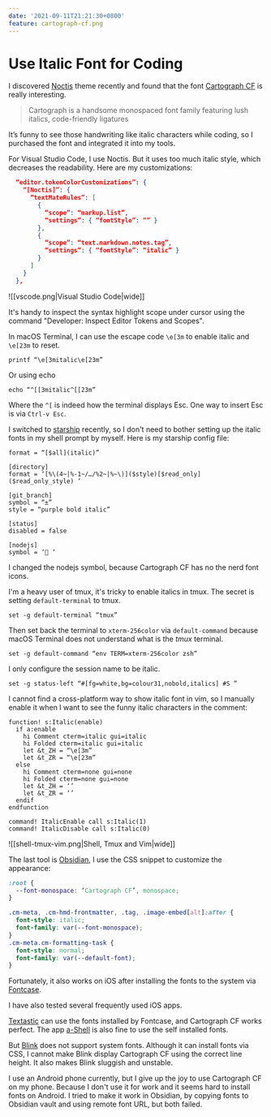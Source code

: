 ```yaml
---
date: '2021-09-11T21:21:30+0800'
feature: cartograph-cf.png
---
```


# Use Italic Font for Coding

I discovered [Noctis] theme recently and found that the font [Cartograph CF] is really interesting.

[Noctis]: https://marketplace.visualstudio.com/items?itemName=liviuschera.noctis

[Cartograph CF]: https://connary.com/[cartograph.html](cartograph.html)

> Cartograph is a handsome monospaced font family featuring lush italics, code-friendly ligatures

It’s funny to see those handwriting like italic characters while coding, so I purchased the font and integrated it into my tools.

For Visual Studio Code, I use Noctis. But it uses too much italic style, which decreases the readability. Here are my customizations:

```json
  “editor.tokenColorCustomizations”: {
    “[Noctis]”: {
      “textMateRules”: [
        {
          “scope”: “markup.list”,
          “settings”: { “fontStyle”: “” }
        },
        {
          “scope”: “text.markdown.notes.tag”,
          “settings”: { “fontStyle”: “italic” }
        }
      ]
    }
  },
```

![[vscode.png|Visual Studio Code|wide]]

It's handy to inspect the syntax highlight scope under cursor using the command "Developer: Inspect Editor Tokens and Scopes".

In macOS Terminal, I can use the escape code `\e[3m` to enable italic and `\e[23m` to reset.

```
printf “\e[3mitalic\e[23m”
```

Or using echo

```
echo “^[[3mitalic^[[23m”
```

Where the `^[` is indeed how the terminal displays Esc. One way to insert Esc is via `Ctrl-v Esc`.

I switched to [starship] recently, so I don't need to bother setting up the italic fonts in my shell prompt by myself. Here is my starship config file:

[starship]: https://starship.rs/

```
format = “[$all](italic)”

[directory]
format = ‘[%\(4~|%-1~/…/%2~|%~\)]($style)[$read_only]($read_only_style) ‘

[git_branch]
symbol = “±”
style = “purple bold italic”

[status]
disabled = false

[nodejs]
symbol = ‘🤖 ‘
```

I changed the nodejs symbol, because Cartograph CF has no the nerd font icons.

I'm a heavy user of tmux, it's tricky to enable italics in tmux. The secret is setting `default-terminal` to tmux.

```
set -g default-terminal “tmux”
```

Then set back the terminal to `xterm-256color` via `default-command` because macOS Terminal does not understand what is the *tmux* terminal.

```
set -g default-command “env TERM=xterm-256color zsh”
```

I only configure the session name to be italic.

```
set -g status-left “#[fg=white,bg=colour31,nobold,italics] #S ”
```

I cannot find a cross-platform way to show italic font in vim, so I manually enable it when I want to see the funny italic characters in the comment:

```
function! s:Italic(enable)
  if a:enable
    hi Comment cterm=italic gui=italic
    hi Folded cterm=italic gui=italic
    let &t_ZH = “\e[3m”
    let &t_ZR = “\e[23m”
  else
    hi Comment cterm=none gui=none
    hi Folded cterm=none gui=none
    let &t_ZH = ‘’
    let &t_ZR = ‘’
  endif
endfunction

command! ItalicEnable call s:Italic(1)
command! ItalicDisable call s:Italic(0)
```

![[shell-tmux-vim.png|Shell, Tmux and Vim|wide]]

The last tool is [Obsidian], I use the CSS snippet to customize the appearance:

[Obsidian]: [https://obsidian.md/](https://obsidian.md/)

```css
:root {
  --font-monospace: ‘Cartograph CF’, monospace;
}

.cm-meta, .cm-hmd-frontmatter, .tag, .image-embed[alt]:after {
  font-style: italic;
  font-family: var(--font-monospace);
}
.cm-meta.cm-formatting-task {
  font-style: normal;
  font-family: var(--default-font);
}
```

Fortunately, it also works on iOS after installing the fonts to the system via [Fontcase].

[Fontcase]: https://apps.apple.com/us/app/fontcase-manage-your-type/id1205074470

I have also tested several frequently used iOS apps.

[Textastic] can use the fonts installed by Fontcase, and Cartograph CF works perfect.  The app [a-Shell] is also fine to use the self installed fonts.

But [Blink] does not support system fonts. Although it can install fonts via CSS, I cannot make Blink display Cartograph CF using the correct line height. It also makes Blink sluggish and unstable.

[Textastic]: https://www.textasticapp.com/
[a-Shell]: https://holzschu.github.io/a-Shell_iOS/
[Blink]: https://blink.sh/

I use an Android phone currently, but I give up the joy to use Cartograph CF on my phone. Because I don't use it for work and it seems hard to install fonts on Android. I tried to make it work in Obsidian, by copying fonts to Obsidian vault and using remote font URL, but both failed.
